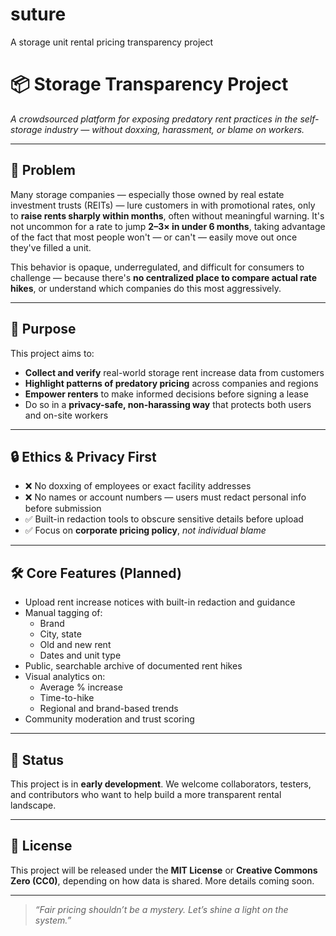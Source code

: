 # suture
A storage unit rental pricing transparency project 

# 📦 Storage Transparency Project

*A crowdsourced platform for exposing predatory rent practices in the self-storage industry — without doxxing, harassment, or blame on workers.*

---

## 🚨 Problem

Many storage companies — especially those owned by real estate investment trusts (REITs) — lure customers in with promotional rates, only to **raise rents sharply within months**, often without meaningful warning. It's not uncommon for a rate to jump **2–3× in under 6 months**, taking advantage of the fact that most people won't — or can't — easily move out once they've filled a unit.

This behavior is opaque, underregulated, and difficult for consumers to challenge — because there's **no centralized place to compare actual rate hikes**, or understand which companies do this most aggressively.

---

## 🎯 Purpose

This project aims to:

- **Collect and verify** real-world storage rent increase data from customers
- **Highlight patterns of predatory pricing** across companies and regions
- **Empower renters** to make informed decisions before signing a lease
- Do so in a **privacy-safe, non-harassing way** that protects both users and on-site workers

---

## 🔒 Ethics & Privacy First

- ❌ No doxxing of employees or exact facility addresses  
- ❌ No names or account numbers — users must redact personal info before submission  
- ✅ Built-in redaction tools to obscure sensitive details before upload  
- ✅ Focus on **corporate pricing policy**, *not individual blame*

---

## 🛠️ Core Features (Planned)

- Upload rent increase notices with built-in redaction and guidance
- Manual tagging of:
  - Brand
  - City, state
  - Old and new rent
  - Dates and unit type
- Public, searchable archive of documented rent hikes
- Visual analytics on:
  - Average % increase
  - Time-to-hike
  - Regional and brand-based trends
- Community moderation and trust scoring

---

## 🚧 Status

This project is in **early development**. We welcome collaborators, testers, and contributors who want to help build a more transparent rental landscape.

---

## 📄 License

This project will be released under the **MIT License** or **Creative Commons Zero (CC0)**, depending on how data is shared. More details coming soon.

---

> *“Fair pricing shouldn’t be a mystery. Let’s shine a light on the system.”*
